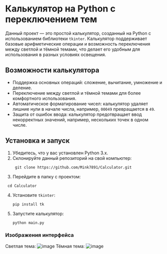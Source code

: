 # Калькулятор на Python с переключением тем

Данный проект — это простой калькулятор, созданный на Python с использованием библиотеки `tkinter`. Калькулятор поддерживает базовые арифметические операции и возможность переключения между светлой и тёмной темами, что делает его удобным для использования в разных условиях освещения.

## Возможности калькулятора
- Поддержка основных операций: сложение, вычитание, умножение и деление.
- Переключение между светлой и тёмной темами для более комфортного использования.
- Автоматическое форматирование чисел: калькулятор удаляет лишние нули в начале числа, например, `00049` превращается в `49`.
- Защита от ошибок ввода: калькулятор предотвращает ввод некорректных значений, например, нескольких точек в одном числе.

## Установка и запуск
1. Убедитесь, что у вас установлен Python 3.x.
2. Склонируйте данный репозиторий на свой компьютер:
   ```
    git clone https://github.com/Mink7891/Calculator.git
    ```
3. Перейдите в папку с проектом:
  ```
   cd Calculator
   ```
4. Установите `tkinter`:
   ```
   pip install tk
   ```
5. Запустите калькулятор:
   ```
   python main.py
   ```

### Изображения интерфейса
Светлая тема:
![image](https://github.com/user-attachments/assets/24b1080f-5c7e-4dd2-8853-6896a12a6c9a)
Тёмная тема:
![image](https://github.com/user-attachments/assets/b6410025-e4e2-48d4-9f8e-355736134d07)


